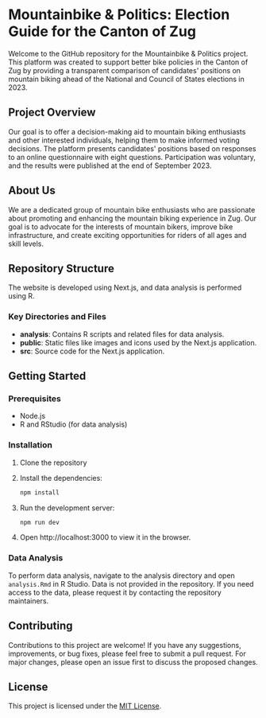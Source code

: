 # Mountainbike & Politics: Election Guide for the Canton of Zug

Welcome to the GitHub repository for the Mountainbike & Politics project. This
platform was created to support better bike policies in the Canton of Zug by
providing a transparent comparison of candidates' positions on mountain biking
ahead of the National and Council of States elections in 2023.

## Project Overview

Our goal is to offer a decision-making aid to mountain biking enthusiasts and
other interested individuals, helping them to make informed voting decisions.
The platform presents candidates' positions based on responses to an online
questionnaire with eight questions. Participation was voluntary, and the
results were published at the end of September 2023.

## About Us

We are a dedicated group of mountain bike enthusiasts who are passionate about
promoting and enhancing the mountain biking experience in Zug. Our goal is to
advocate for the interests of mountain bikers, improve bike infrastructure, and
create exciting opportunities for riders of all ages and skill levels.

## Repository Structure

The website is developed using Next.js, and data analysis is performed using R.

### Key Directories and Files

- **analysis**: Contains R scripts and related files for data analysis.
- **public**: Static files like images and icons used by the Next.js application.
- **src**: Source code for the Next.js application.

## Getting Started

### Prerequisites

- Node.js
- R and RStudio (for data analysis)

### Installation

1. Clone the repository

2. Install the dependencies:

   ```sh
   npm install
   ```

3. Run the development server:

   ```sh
   npm run dev
   ```

4. Open http://localhost:3000 to view it in the browser.

### Data Analysis

To perform data analysis, navigate to the analysis directory and open
`analysis.Rmd` in R Studio. Data is not provided in the repository. If you need
access to the data, please request it by contacting the repository maintainers.

## Contributing

Contributions to this project are welcome! If you have any suggestions,
improvements, or bug fixes, please feel free to submit a pull request. For
major changes, please open an issue first to discuss the proposed changes.

## License

This project is licensed under the [MIT License](LICENSE).
